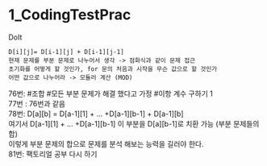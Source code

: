 # 1_CodingTestPrac
DoIt


```
D[i][j]= D[i-1][j] + D[i-1][j-1]
현재 문제를 부분 문제로 나누어서 생각 -> 점화식과 같이 문제 접근
초기화를 어떻게 할 것인가, for 문의 처음과 시작을 무슨 값으로 할 것인가
어떤 값으로 나누어라 -> 모듈러 계산 (MOD)
```
<div>
76번:
 #조합 
 #모든 부분 문제가 해결 했다고 가정
 #이항 계수 구하기 1
 </div>
<div>
77번 : 76번과 같음
 </div>
 <div>
 <div>78번: 
D[a][b] = D[a-1][1] + ... +D[a-1][b-1] +  D[a-1][b]</div>
<div>여기서 D[a-1][1] + ... +D[a-1][b-1] 이 부분을 D[a][b-1]로 치환 가능 (부분 문제들의 합)</div>
<div>이렇게 부분 문제의 합으로 문제를 분석 해보는 능력을 길러야 한다.</div>
 </div>
<div>
81번: 팩토리얼 공부 다시 하기
</div>
